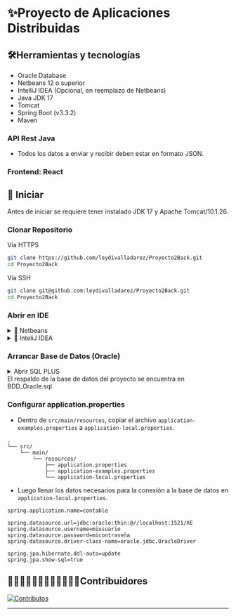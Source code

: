 # ✨Proyecto de Aplicaciones Distribuidas
## 🛠️Herramientas y tecnologías
- Oracle Database
- Netbeans 12 o superior
- IntelliJ IDEA (Opcional, en reemplazo de Netbeans)
- Java JDK 17
- Tomcat
- Spring Boot (v3.3.2)
- Maven

### API Rest Java
- Todos los datos a enviar y recibir deben estar en formato JSON.

### Frontend: React

## 🏁 Iniciar
Antes de iniciar se requiere tener instalado JDK 17 y Apache Tomcat/10.1.26.

### Clonar Repositorio
Vía HTTPS
```bash
git clone https://github.com/leydivalladarez/Proyecto2Back.git
cd Proyecto2Back
```
Vía SSH
```bash
git clone git@github.com:leydivalladarez/Proyecto2Back.git
cd Proyecto2Back
```
### Abrir en IDE
<details>
<summary>🚀 Netbeans </summary>
a
</details>
<details>
<summary>🚀 InteliJ IDEA </summary>
b
</details>



### Arrancar Base de Datos (Oracle)
<details>

<summary>Abrir SQL PLUS</summary>

```bash
Introduzca el nombre de usuario: /as sysdba
```
Debería conectarse a la base de datos
```bash
Conectado a:
Oracle Database 21c Express Edition Release 21.0.0.0.0 - Production
Version 21.3.0.0.0
```
```bash
SQL>
```
```sql
ALTER SESSION SET "_ORACLE_SCRIPT"= TRUE;
```
En la siguiente línea debe reemplazar "MI_USUARIO" y "password"
 por su nombre de usuario y contraseña respectivamente.
```sql
CREATE USER MI_USUARIO IDENTIFIED BY "password"
DEFAULT TABLESPACE "USERS"
TEMPORARY TABLESPACE "TEMP";
```
```sql
ALTER USER MI_USUARIO QUOTA UNLIMITED ON USERS;
```
```sql
GRANT CREATE SESSION TO MI_USUARIO;
```

```sql
GRANT "RESOURCE" TO MI_USUARIO;
```
```sql
ALTER USER MI_USUARIO DEFAULT ROLE "RESOURCE";
```

Con todo lo anterior la pantalla completa deberia verse así:
```bash
SQL*Plus: Release 21.0.0.0.0 - Production on Vie Ago 9 15:26:58 2024
Version 21.3.0.0.0

Copyright (c) 1982, 2021, Oracle.  All rights reserved.

Introduzca el nombre de usuario: /as sysdba

Conectado a:
Oracle Database 21c Express Edition Release 21.0.0.0.0 - Production
Version 21.3.0.0.0

SQL> ALTER SESSION SET "_ORACLE_SCRIPT"= TRUE;

Sesi¾n modificada.

SQL> CREATE USER MI_USUARIO IDENTIFIED BY "123456"
  2  DEFAULT TABLESPACE "USERS"
  3  TEMPORARY TABLESPACE "TEMP";

Usuario creado.

SQL> ALTER USER MI_USUARIO QUOTA UNLIMITED ON USERS;

Usuario modificado.

SQL> GRANT CREATE SESSION TO MI_USUARIO;

Concesi¾n terminada correctamente.

SQL> GRANT "RESOURCE" TO MI_USUARIO;

Concesi¾n terminada correctamente.

SQL> ALTER USER MI_USUARIO DEFAULT ROLE "RESOURCE";

Usuario modificado.

SQL>
```

Si tiene un gestor de base de datos como Oracle SQL Developer, proceder a conectar usando el usuario y contraseña anteriormente usadas.

Fuente: [Curso Completo 2023: Base de Datos Oracle Database (Youtube)](https://youtu.be/zJqYB-xbLWU?si=mA4K5eamI0Ec5LNl)
</details>
El respaldo de la base de datos del proyecto se encuentra en BDD_Oracle.sql

### Configurar application.properties
- Dentro de `src/main/resources`, copiar el archivo `application-examples.properties` a `application-local.properties`.
```
.
└── src/
    └── main/
        └── resources/
            ├── application.properties
            ├── application-examples.properties
            └── application-local.properties
```
- Luego llenar los datos necesarios para la conexión a la base de datos en `application-local.properties`.
```properties
spring.application.name=contable

spring.datasource.url=jdbc:oracle:thin:@//localhost:1521/XE
spring.datasource.username=miusuario
spring.datasource.password=micontraseña
spring.datasource.driver-class-name=oracle.jdbc.OracleDriver

spring.jpa.hibernate.ddl-auto=update
spring.jpa.show-sql=true
```

## 👩🏽‍💻👩🏻‍💻👨🏻‍💻👨🏻‍💻Contribuidores
<a href="https://github.com/leydivalladarez/Proyecto2Back/graphs/contributors">
  <img src="https://contrib.rocks/image?repo=leydivalladarez/Proyecto2Back" alt="Contributos" />
</a>

---